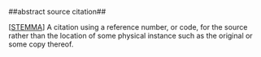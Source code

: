 ##abstract source citation##

\[[STEMMA](SOURCES.md#STEMMA)\] A citation using a reference number, or code, for the source rather than the location of some physical instance such as the original or some copy thereof.
